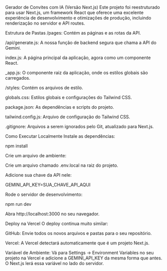 <!-- NOME DO ARQUIVO: README.md -->

Gerador de Convites com IA (Versão Next.js)
Este projeto foi reestruturado para usar Next.js, um framework React que oferece uma excelente experiência de desenvolvimento e otimizações de produção, incluindo renderização no servidor e API routes.

Estrutura de Pastas
/pages: Contém as páginas e as rotas da API.

/api/generate.js: A nossa função de backend segura que chama a API do Gemini.

index.js: A página principal da aplicação, agora como um componente React.

_app.js: O componente raiz da aplicação, onde os estilos globais são carregados.

/styles: Contém os arquivos de estilo.

globals.css: Estilos globais e configurações do Tailwind CSS.

package.json: As dependências e scripts do projeto.

tailwind.config.js: Arquivo de configuração do Tailwind CSS.

.gitignore: Arquivos a serem ignorados pelo Git, atualizado para Next.js.

Como Executar Localmente
Instale as dependências:

npm install

Crie um arquivo de ambiente:

Crie um arquivo chamado .env.local na raiz do projeto.

Adicione sua chave da API nele:

GEMINI_API_KEY=SUA_CHAVE_API_AQUI

Rode o servidor de desenvolvimento:

npm run dev

Abra http://localhost:3000 no seu navegador.

Deploy na Vercel
O deploy continua muito similar:

GitHub: Envie todos os novos arquivos e pastas para o seu repositório.

Vercel: A Vercel detectará automaticamente que é um projeto Next.js.

Variável de Ambiente: Vá para Settings -> Environment Variables no seu projeto na Vercel e adicione a GEMINI_API_KEY da mesma forma que antes. O Next.js lerá essa variável no lado do servidor.